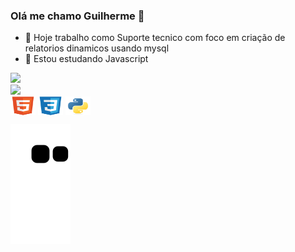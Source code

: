 ### Olá me chamo Guilherme 👋

- 🔭 Hoje trabalho como Suporte tecnico com foco em criação de relatorios dinamicos usando mysql
- 🌱 Estou estudando Javascript 

<div>
  <a href="https://beacons.ai/Roveri-21">
  <img height="180em" src="https://github-readme-stats.vercel.app/api?username=Roveri-21&show_icons=true&theme=dark&include_all_commits=true&count_private=true"/>
</div>
<div>
  <a href = "mailto:guilherroveri21@gmail.com"><img src="https://img.shields.io/badge/Gmail-D14836?style=for-the-badge&logo=gmail&logoColor=white" target="_blank"></a>
</div>
<div>
   <img align="center" alt="Guilherme-HTML" height="30" width="40" src="https://raw.githubusercontent.com/devicons/devicon/master/icons/html5/html5-original.svg">
  <img align="center" alt="Guilherme-CSS" height="30" width="40" src="https://raw.githubusercontent.com/devicons/devicon/master/icons/css3/css3-original.svg">
   <img align="center" alt="Guilherme-Python" height="30" width="40" src="https://raw.githubusercontent.com/devicons/devicon/master/icons/python/python-original.svg">

![snake gif](https://github.com/Roveri-21/Roveri-21/blob/output/github-contribution-grid-snake.svg)
</div>
